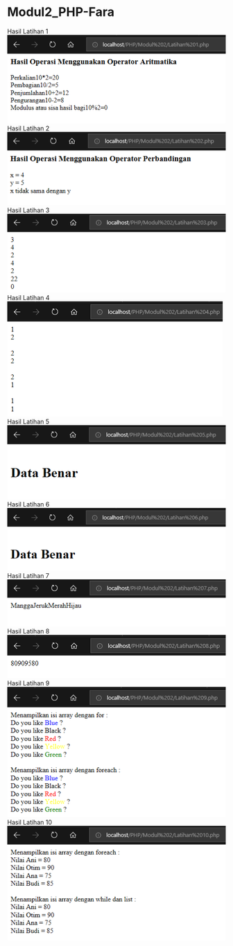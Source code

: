 # Modul2_PHP-Fara
Hasil Latihan 1
![alt text](https://github.com/FaraNisha/Modul2_PHP-Fara/blob/master/Hasil%20Latihan%201.PNG)
Hasil Latihan 2
![alt text](https://github.com/FaraNisha/Modul2_PHP-Fara/blob/master/Hasil%20Latihan%202.PNG)
Hasil Latihan 3
![alt text](https://github.com/FaraNisha/Modul2_PHP-Fara/blob/master/Hasil%20Latihan%203.PNG)
Hasil Latihan 4
![alt text](https://github.com/FaraNisha/Modul2_PHP-Fara/blob/master/Hasil%20Latihan%204.PNG)
Hasil Latihan 5
![alt text](https://github.com/FaraNisha/Modul2_PHP-Fara/blob/master/Hasil%20Latihan%205.PNG)
Hasil Latihan 6
![alt text](https://github.com/FaraNisha/Modul2_PHP-Fara/blob/master/Hasil%20Latihan%206.PNG)
Hasil Latihan 7
![alt text](https://github.com/FaraNisha/Modul2_PHP-Fara/blob/master/Hasil%20Latihan%207.PNG)
Hasil Latihan 8
![alt text](https://github.com/FaraNisha/Modul2_PHP-Fara/blob/master/Hasil%20Latihan%208.PNG)
Hasil Latihan 9
![alt text](https://github.com/FaraNisha/Modul2_PHP-Fara/blob/master/Hasil%20Latihan%209.PNG)
Hasil Latihan 10
![alt text](https://github.com/FaraNisha/Modul2_PHP-Fara/blob/master/Hasil%20Latihan%2010.PNG)
